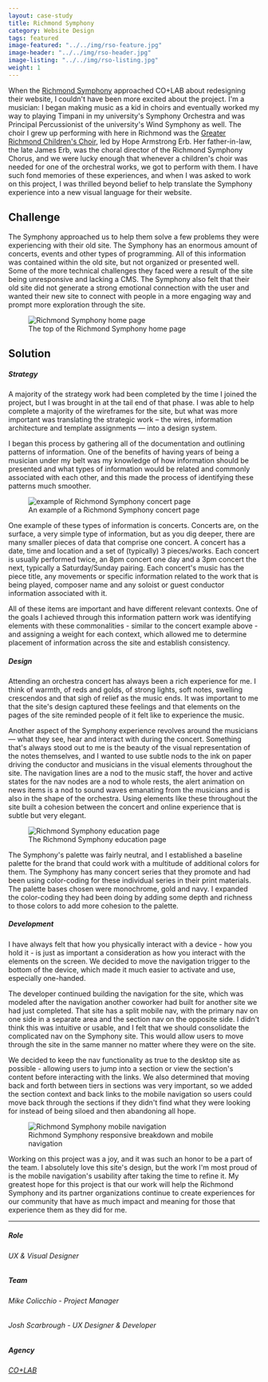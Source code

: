 ```yaml
---
layout: case-study
title: Richmond Symphony
category: Website Design
tags: featured
image-featured: "../../img/rso-feature.jpg"
image-header: "../../img/rso-header.jpg"
image-listing: "../../img/rso-listing.jpg"
weight: 1
---
```


When the [Richmond Symphony](https://www.richmondsymphony.com) approached CO+LAB about redesigning their website, I couldn't have been more excited about the project. I'm a musician: I began making music as a kid in choirs and eventually worked my way to playing Timpani in my university's Symphony Orchestra and was Principal Percussionist of the university's Wind Symphony as well. The choir I grew up performing with here in Richmond was the [Greater Richmond Children's Choir](https://www.facebook.com/Greater-Richmond-Childrens-Choir-130400140336989/), led by Hope Armstrong Erb. Her father-in-law, the late James Erb, was the choral director of the Richmond Symphony Chorus, and we were lucky enough that whenever a children's choir was needed for one of the orchestral works, we got to perform with them. I have such fond memories of these experiences, and when I was asked to work on this project, I was thrilled beyond belief to help translate the Symphony experience into a new visual language for their website.

## Challenge
The Symphony approached us to help them solve a few problems they were experiencing with their old site. The Symphony has an enormous amount of concerts, events and other types of programming. All of this information was contained within the old site, but not organized or presented well. Some of the more technical challenges they faced were a result of the site being unresponsive and lacking a CMS. The Symphony also felt that their old site did not generate a strong emotional connection with the user and wanted their new site to connect with people in a more engaging way and prompt more exploration through the site.

<figure>
	<img src="../../img/rso-home-top.jpg"/ alt="Richmond Symphony home page">
	<figcaption>The top of the Richmond Symphony home page</figcaption>
</figure>

## Solution

##### Strategy
A majority of the strategy work had been completed by the time I joined the project, but I was brought in at the tail end of that phase. I was able to help complete a majority of the wireframes for the site, but what was more important was translating the strategic work – the wires, information architecture and template assignments — into a design system. 

I began this process by gathering all of the documentation and outlining patterns of information. One of the benefits of having years of being a musician under my belt was my knowledge of how information should be presented and what types of information would be related and commonly associated with each other, and this made the process of identifying these patterns much smoother.

<figure>
	<img src="../../img/rso-concert.jpg"/ alt="example of Richmond Symphony concert page">
	<figcaption>An example of a Richmond Symphony concert page</figcaption>
</figure>

One example of these types of information is concerts. Concerts are, on the surface, a very simple type of information, but as you dig deeper, there are many smaller pieces of data that comprise one concert. A concert has a date, time and location and a set of (typically) 3 pieces/works. Each concert is usually performed twice, an 8pm concert one day and a 3pm concert the next, typically a Saturday/Sunday pairing. Each concert's music has the piece title, any movements or specific information related to the work that is being played, composer name and any soloist or guest conductor information associated with it.

All of these items are important and have different relevant contexts. One of the goals I achieved through this information pattern work was identifying elements with these commonalities - similar to the concert example above -  and assigning a weight for each context, which allowed me to determine placement of information across the site and establish consistency.

##### Design
Attending an orchestra concert has always been a rich experience for me. I think of warmth, of reds and golds, of strong lights, soft notes, swelling crescendos and that sigh of relief as the music ends. It was important to me that the site's design captured these feelings and that elements on the pages of the site reminded people of it felt like to experience the music.

Another aspect of the Symphony experience revolves around the musicians — what they see, hear and interact with during the concert. Something that's always stood out to me is the beauty of the visual representation of the notes themselves, and I wanted to use subtle nods to the ink on paper driving the conductor and musicians in the visual elements throughout the site. The navigation lines are a nod to the music staff, the hover and active states for the nav nodes are a nod to whole rests, the alert animation on news items is a nod to sound waves emanating from the musicians and is also in the shape of the orchestra. Using elements like these throughout the site built a cohesion between the concert and online experience that is subtle but very elegant.

<figure>
	<img src="../../img/rso-education.jpg"/ alt="Richmond Symphony education page">
	<figcaption>The Richmond Symphony education page</figcaption>
</figure>

The Symphony's palette was fairly neutral, and I established a baseline palette for the brand that could work with a multitude of additional colors for them. The Symphony has many concert series that they promote and had been using color-coding for these individual series in their print materials. The palette bases chosen were monochrome, gold and navy. I expanded the color-coding they had been doing by adding some depth and richness to those colors to add more cohesion to the palette.

##### Development
I have always felt that how you physically interact with a device - how you hold it - is just as important a consideration as how you interact with the elements on the screen. We decided to move the navigation trigger to the bottom of the device, which made it much easier to activate and use, especially one-handed.

The developer continued building the navigation for the site, which was modeled after the navigation another coworker had built for another site we had just completed. That site has a split mobile nav, with the primary nav on one side in a separate area and the section nav on the opposite side. I didn't think this was intuitive or usable, and I felt that we should consolidate the complicated nav on the Symphony site. This would allow users to move through the site in the same manner no matter where they were on the site. 

We decided to keep the nav functionality as true to the desktop site as possible - allowing users to jump into a section or view the section's content before interacting with the links. We also determined that moving back and forth between tiers in sections was very important, so we added the section context and back links to the mobile navigation so users could move back through the sections if they didn't find what they were looking for instead of being siloed and then abandoning all hope.

<figure>
	<img src="../../img/rso-mobile-nav.jpg"/ alt="Richmond Symphony mobile navigation">
	<figcaption>Richmond Symphony responsive breakdown and mobile navigation</figcaption>
</figure>

Working on this project was a joy, and it was such an honor to be a part of the team. I absolutely love this site's design, but the work I'm most proud of is the mobile navigation's usability after taking the time to refine it. My greatest hope for this project is that our work will help the Richmond Symphony and its partner organizations continue to create experiences for our community that have as much impact and meaning for those that experience them as they did for me.

***
##### Role
###### UX & Visual Designer
##### Team
###### Mike Colicchio - Project Manager
###### Josh Scarbrough - UX Designer & Developer
##### Agency
###### [CO+LAB](https://www.teamcolab.com)